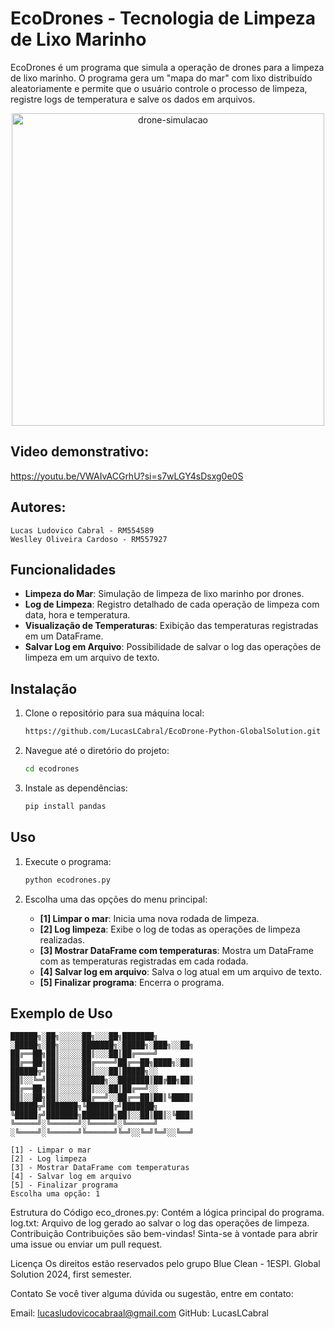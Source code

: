 # EcoDrones - Tecnologia de Limpeza de Lixo Marinho

EcoDrones é um programa que simula a operação de drones para a limpeza de lixo marinho. O programa gera um "mapa do mar" com lixo distribuído aleatoriamente e permite que o usuário controle o processo de limpeza, registre logs de temperatura e salve os dados em arquivos.

<div style="text-align: center;">
    <img src="https://github.com/LucasLCabral/EcoDrone-Python-GlobalSolution/assets/162235385/7a1e6776-8523-49d9-8b99-5791fdeeb75b" alt="drone-simulacao" width="500"/>
</div>

## Video demonstrativo:
https://youtu.be/VWAIvACGrhU?si=s7wLGY4sDsxg0e0S

## Autores:
    Lucas Ludovico Cabral - RM554589
    Weslley Oliveira Cardoso - RM557927

## Funcionalidades

- **Limpeza do Mar**: Simulação de limpeza de lixo marinho por drones.
- **Log de Limpeza**: Registro detalhado de cada operação de limpeza com data, hora e temperatura.
- **Visualização de Temperaturas**: Exibição das temperaturas registradas em um DataFrame.
- **Salvar Log em Arquivo**: Possibilidade de salvar o log das operações de limpeza em um arquivo de texto.

## Instalação

1. Clone o repositório para sua máquina local:
    ```sh
    https://github.com/LucasLCabral/EcoDrone-Python-GlobalSolution.git
    ```

2. Navegue até o diretório do projeto:
    ```sh
    cd ecodrones
    ```

3. Instale as dependências:
    ```sh
    pip install pandas
    ```

## Uso

1. Execute o programa:
    ```sh
    python ecodrones.py
    ```

2. Escolha uma das opções do menu principal:
    - **[1] Limpar o mar**: Inicia uma nova rodada de limpeza.
    - **[2] Log limpeza**: Exibe o log de todas as operações de limpeza realizadas.
    - **[3] Mostrar DataFrame com temperaturas**: Mostra um DataFrame com as temperaturas registradas em cada rodada.
    - **[4] Salvar log em arquivo**: Salva o log atual em um arquivo de texto.
    - **[5] Finalizar programa**: Encerra o programa.

## Exemplo de Uso

```plaintext
██████╗░██╗░░░░░██╗░░░██╗███████╗  ░█████╗░██╗░░░░░███████╗░█████╗░███╗░░██╗
██╔══██╗██║░░░░░██║░░░██║██╔════╝  ██╔══██╗██║░░░░░██╔════╝██╔══██╗████╗░██║
██████╦╝██║░░░░░██║░░░██║█████╗░░  ██║░░╚═╝██║░░░░░█████╗░░███████║██╔██╗██║
██╔══██╗██║░░░░░██║░░░██║██╔══╝░░  ██║░░██╗██║░░░░░██╔══╝░░██╔══██║██║╚████║
██████╦╝███████╗╚██████╔╝███████╗  ╚█████╔╝███████╗███████╗██║░░██║██║░╚███║
╚═════╝░╚══════╝░╚═════╝░╚══════╝  ░╚════╝░╚══════╝╚══════╝╚═╝░░╚═╝╚═╝░░╚══╝

[1] - Limpar o mar
[2] - Log limpeza
[3] - Mostrar DataFrame com temperaturas
[4] - Salvar log em arquivo
[5] - Finalizar programa
Escolha uma opção: 1
````
Estrutura do Código
eco_drones.py: Contém a lógica principal do programa.
log.txt: Arquivo de log gerado ao salvar o log das operações de limpeza.
Contribuição
Contribuições são bem-vindas! Sinta-se à vontade para abrir uma issue ou enviar um pull request.

Licença
Os direitos estão reservados pelo grupo Blue Clean - 1ESPI. Global Solution 2024, first semester.

Contato
Se você tiver alguma dúvida ou sugestão, entre em contato:

Email: lucasludovicocabraal@gmail.com
GitHub:  LucasLCabral

